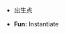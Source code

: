 <!--
 * @Author: 15868707168@163.com 15868707168@163.com
 * @Date: 2023-02-23 16:17:16
 * @LastEditors: 15868707168@163.com 15868707168@163.com
 * @LastEditTime: 2023-02-23 16:26:36
 * @FilePath: \UnityStudyNote\SpawnPoint(出生点).md
 * @Description: 这是默认设置,请设置`customMade`, 打开koroFileHeader查看配置 进行设置: https://github.com/OBKoro1/koro1FileHeader/wiki/%E9%85%8D%E7%BD%AE
-->
+ 出生点

+ **Fun:** Instantiate